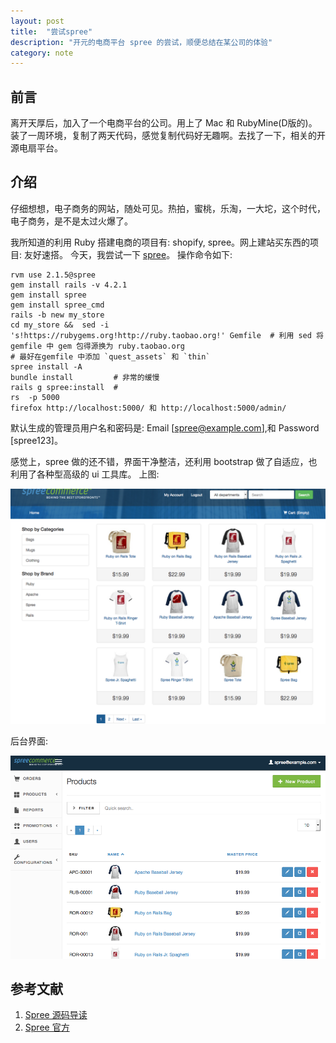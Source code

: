 ```yaml
---
layout: post
title:  "尝试spree"
description: "开元的电商平台 spree 的尝试，顺便总结在某公司的体验"
category: note
---
```


## 前言

离开天厚后，加入了一个电商平台的公司。用上了 Mac 和 RubyMine(D版的)。 装了一周环境，复制了两天代码，感觉复制代码好无趣啊。去找了一下，相关的开源电扇平台。

## 介绍

仔细想想，电子商务的网站，随处可见。热拍，蜜桃，乐淘，一大坨，这个时代，电子商务，是不是太过火爆了。

我所知道的利用 Ruby 搭建电商的项目有: shopify, spree。网上建站买东西的项目: 友好速搭。 今天，我尝试一下 [spree](https://github.com/spree/spree)。 操作命令如下: 

```
rvm use 2.1.5@spree
gem install rails -v 4.2.1
gem install spree
gem install spree_cmd
rails -b new my_store
cd my_store &&  sed -i 's!https://rubygems.org!http://ruby.taobao.org!' Gemfile  # 利用 sed 将 gemfile 中 gem 包得源换为 ruby.taobao.org
# 最好在gemfile 中添加 `quest_assets` 和 `thin`
spree install -A
bundle install         # 非常的缓慢
rails g spree:install  # 
rs  -p 5000
firefox http://localhost:5000/ 和 http://localhost:5000/admin/
```

默认生成的管理员用户名和密码是: Email [spree@example.com],和 Password [spree123]。

感觉上，spree 做的还不错，界面干净整洁，还利用 bootstrap 做了自适应，也利用了各种型高级的 ui 工具库。 上图: 

<div class="pic">
  <img src="/assets/images/spree.png" alt="spree 主界面"/>
</div>

后台界面: 

<div class="pic">
  <img src="/assets/images/spree1.png" alt="spree 后台界面"/>
</div>


## 参考文献

1. [Spree 源码导读](https://ruby-china.org/topics/24472)
1. [Spree 官方](https://github.com/spree/spree)
